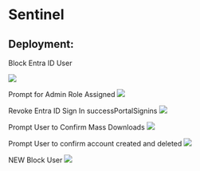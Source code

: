 # Sentinel


## Deployment:
Block Entra ID User

<a href="https://portal.azure.com/#create/Microsoft.Template/uri/https%3A%2F%2Fraw.githubusercontent.com%2FAzure%2Fazure-quickstart-templates%2Fmaster%2Fquickstarts%2Fmicrosoft.storage%2Fstorage-account-create%2Fazuredeploy.json" target="_blank">
    <img src="https://aka.ms/deploytoazurebutton"/>
</a>




Prompt for Admin Role Assigned
<a href="https://portal.azure.com/#create/Microsoft.Template/uri/https%3A%2F%2Fraw.githubusercontent.com%2Fmattwlj%2FSentinel%2Frefs%2Fheads%2Fmain%2FPrompt%2520User%2520To%2520Confirm%2520Admin%2520Role%2520Assigned.json" target="_blank">
    <img src="https://aka.ms/deploytoazurebutton"/>
</a>


Revoke Entra ID Sign In successPortalSignins
<a href="https://portal.azure.com/#create/Microsoft.Template/uri/https%3A%2F%2Fraw.githubusercontent.com%2Fmattwlj%2FSentinel%2Frefs%2Fheads%2Fmain%2FRevoke%2520Entra%2520Sign%2520In%2520Sessions.json" target="_blank">
    <img src="https://aka.ms/deploytoazurebutton"/>
</a>

Prompt User to Confirm Mass Downloads
<a href="https://portal.azure.com/#create/Microsoft.Template/uri/https%3A%2F%2Fraw.githubusercontent.com%2Fmattwlj%2FSentinel%2Frefs%2Fheads%2Fmain%2FPrompt%2520User%2520for%2520Mass%2520Download.json" target="_blank">
    <img src="https://aka.ms/deploytoazurebutton"/>
</a>

Prompt User to confirm account created and deleted
<a href="https://portal.azure.com/#create/Microsoft.Template/uri/https%3A%2F%2Fraw.githubusercontent.com%2Fmattwlj%2FSentinel%2Frefs%2Fheads%2Fmain%2FPromt%2520User%2520Account%2520created%2520and%2520deleted.json" target="_blank">
    <img src="https://aka.ms/deploytoazurebutton"/>
</a>

NEW Block User
<a href="https://portal.azure.com/#create/Microsoft.Template/uri/https%3A%2F%2Fraw.githubusercontent.com%2Fmattwlj%2FSentinel%2Frefs%2Fheads%2Fmain%2FNew%2520Block%2520User.json" target="_blank">
    <img src="https://aka.ms/deploytoazurebutton"/>
</a>

